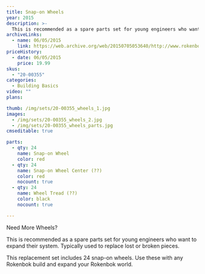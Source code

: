 ```yaml
---
title: Snap-on Wheels
year: 2015
description: >-
  This is recommended as a spare parts set for young engineers who want to expand their system. Typically used to replace lost or broken pieces.
archiveLinks:
  - name: 06/05/2015
    link: https://web.archive.org/web/20150705053640/http://www.rokenbok.com/shop/spare-parts/snap-wheels
priceHistory:
  - date: 06/05/2015
    price: 19.99
skus:
  - "20-00355"
categories: 
  - Building Basics
video: ""
plans:

thumb: /img/sets/20-00355_wheels_1.jpg
images:
  - /img/sets/20-00355_wheels_2.jpg
  - /img/sets/20-00355_wheels_parts.jpg
cmseditable: true

parts:
  - qty: 24
    name: Snap-on Wheel
    color: red
  - qty: 24
    name: Snap-on Wheel Center (??)
    color: red
    nocount: true
  - qty: 24
    name: Wheel Tread (??)
    color: black
    nocount: true

---
```

Need More Wheels?

This is recommended as a spare parts set for young engineers who want to expand their system. Typically used to replace lost or broken pieces.

This replacement set includes 24 snap-on wheels. Use these with any Rokenbok build and expand your Rokenbok world.
